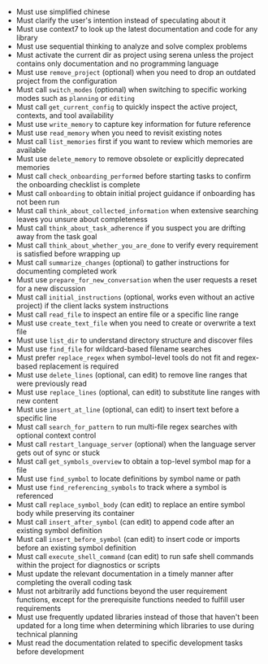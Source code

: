 - Must use simplified chinese
- Must clarify the user's intention instead of speculating about it
- Must use context7 to look up the latest documentation and code for any library
- Must use sequential thinking to analyze and solve complex problems
- Must activate the current dir as project using serena unless the project contains only documentation and no programming language
- Must use `remove_project` (optional) when you need to drop an outdated project from the configuration
- Must call `switch_modes` (optional) when switching to specific working modes such as `planning` or `editing`
- Must call `get_current_config` to quickly inspect the active project, contexts, and tool availability
- Must use `write_memory` to capture key information for future reference
- Must use `read_memory` when you need to revisit existing notes
- Must call `list_memories` first if you want to review which memories are available
- Must use `delete_memory` to remove obsolete or explicitly deprecated memories
- Must call `check_onboarding_performed` before starting tasks to confirm the onboarding checklist is complete
- Must call `onboarding` to obtain initial project guidance if onboarding has not been run
- Must call `think_about_collected_information` when extensive searching leaves you unsure about completeness
- Must call `think_about_task_adherence` if you suspect you are drifting away from the task goal
- Must call `think_about_whether_you_are_done` to verify every requirement is satisfied before wrapping up
- Must call `summarize_changes` (optional) to gather instructions for documenting completed work
- Must use `prepare_for_new_conversation` when the user requests a reset for a new discussion
- Must call `initial_instructions` (optional, works even without an active project) if the client lacks system instructions
- Must call `read_file` to inspect an entire file or a specific line range
- Must use `create_text_file` when you need to create or overwrite a text file
- Must use `list_dir` to understand directory structure and discover files
- Must use `find_file` for wildcard-based filename searches
- Must prefer `replace_regex` when symbol-level tools do not fit and regex-based replacement is required
- Must use `delete_lines` (optional, can edit) to remove line ranges that were previously read
- Must use `replace_lines` (optional, can edit) to substitute line ranges with new content
- Must use `insert_at_line` (optional, can edit) to insert text before a specific line
- Must call `search_for_pattern` to run multi-file regex searches with optional context control
- Must call `restart_language_server` (optional) when the language server gets out of sync or stuck
- Must call `get_symbols_overview` to obtain a top-level symbol map for a file
- Must use `find_symbol` to locate definitions by symbol name or path
- Must use `find_referencing_symbols` to track where a symbol is referenced
- Must call `replace_symbol_body` (can edit) to replace an entire symbol body while preserving its container
- Must call `insert_after_symbol` (can edit) to append code after an existing symbol definition
- Must call `insert_before_symbol` (can edit) to insert code or imports before an existing symbol definition
- Must call `execute_shell_command` (can edit) to run safe shell commands within the project for diagnostics or scripts
- Must update the relevant documentation in a timely manner after completing the overall coding task
- Must not arbitrarily add functions beyond the user requirement functions, except for the prerequisite functions needed to fulfill user requirements
- Must use frequently updated libraries instead of those that haven't been updated for a long time when determining which libraries to use during technical planning
- Must read the documentation related to specific development tasks before development